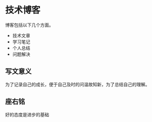 # 技术博客

博客包括以下几个方面。

* 技术文章
* 学习笔记
* 个人总结
* 问题解决

## 写文意义

为了记录自己的成长，便于自己及时的问温故知新，为了总结自己的理解。

## 座右铭

好的态度是进步的基础
